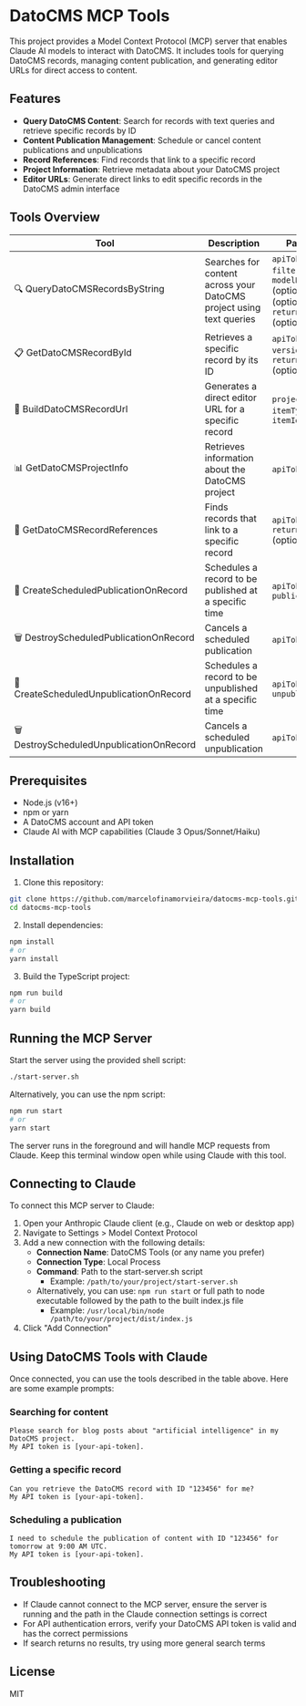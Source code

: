 # DatoCMS MCP Tools

This project provides a Model Context Protocol (MCP) server that enables Claude AI models to interact with DatoCMS. It includes tools for querying DatoCMS records, managing content publication, and generating editor URLs for direct access to content.

## Features

- **Query DatoCMS Content**: Search for records with text queries and retrieve specific records by ID
- **Content Publication Management**: Schedule or cancel content publications and unpublications
- **Record References**: Find records that link to a specific record
- **Project Information**: Retrieve metadata about your DatoCMS project
- **Editor URLs**: Generate direct links to edit specific records in the DatoCMS admin interface

## Tools Overview

| Tool | Description | Parameters | Returns | 
|------|-------------|------------|---------|
| 🔍 QueryDatoCMSRecordsByString | Searches for content across your DatoCMS project using text queries | `apiToken`, `filterQuery`, `modelName` (optional), `version` (optional), `returnAllLocales` (optional) | Array of matching records |
| 📋 GetDatoCMSRecordById | Retrieves a specific record by its ID | `apiToken`, `itemId`, `version` (optional), `returnAllLocales` (optional) | Single record object |
| 🔗 BuildDatoCMSRecordUrl | Generates a direct editor URL for a specific record | `projectUrl`, `itemTypeId`, `itemId` | URL to edit the record |
| 📊 GetDatoCMSProjectInfo | Retrieves information about the DatoCMS project | `apiToken` | Project configuration object |
| 🔄 GetDatoCMSRecordReferences | Finds records that link to a specific record | `apiToken`, `itemId`, `returnAllLocales` (optional) | Array of referencing records |
| 📅 CreateScheduledPublicationOnRecord | Schedules a record to be published at a specific time | `apiToken`, `itemId`, `publicationDate` | Scheduled publication object |
| 🗑️ DestroyScheduledPublicationOnRecord | Cancels a scheduled publication | `apiToken`, `itemId` | Confirmation message |
| 📆 CreateScheduledUnpublicationOnRecord | Schedules a record to be unpublished at a specific time | `apiToken`, `itemId`, `unpublicationDate` | Scheduled unpublication object |
| 🗑️ DestroyScheduledUnpublicationOnRecord | Cancels a scheduled unpublication | `apiToken`, `itemId` | Confirmation message |

## Prerequisites

- Node.js (v16+)
- npm or yarn
- A DatoCMS account and API token
- Claude AI with MCP capabilities (Claude 3 Opus/Sonnet/Haiku)

## Installation

1. Clone this repository:

```bash
git clone https://github.com/marcelofinamorvieira/datocms-mcp-tools.git
cd datocms-mcp-tools
```

2. Install dependencies:

```bash
npm install
# or
yarn install
```

3. Build the TypeScript project:

```bash
npm run build
# or
yarn build
```

## Running the MCP Server

Start the server using the provided shell script:

```bash
./start-server.sh
```

Alternatively, you can use the npm script:

```bash
npm run start
# or
yarn start
```

The server runs in the foreground and will handle MCP requests from Claude. Keep this terminal window open while using Claude with this tool.

## Connecting to Claude

To connect this MCP server to Claude:

1. Open your Anthropic Claude client (e.g., Claude on web or desktop app)
2. Navigate to Settings > Model Context Protocol
3. Add a new connection with the following details:
   - **Connection Name**: DatoCMS Tools (or any name you prefer)
   - **Connection Type**: Local Process
   - **Command**: Path to the start-server.sh script
     - Example: `/path/to/your/project/start-server.sh`
   - Alternatively, you can use: `npm run start` or full path to node executable followed by the path to the built index.js file
     - Example: `/usr/local/bin/node /path/to/your/project/dist/index.js`
4. Click "Add Connection"

## Using DatoCMS Tools with Claude

Once connected, you can use the tools described in the table above. Here are some example prompts:

### Searching for content

```
Please search for blog posts about "artificial intelligence" in my DatoCMS project.
My API token is [your-api-token].
```

### Getting a specific record

```
Can you retrieve the DatoCMS record with ID "123456" for me?
My API token is [your-api-token].
```

### Scheduling a publication

```
I need to schedule the publication of content with ID "123456" for tomorrow at 9:00 AM UTC.
My API token is [your-api-token].
```

## Troubleshooting

- If Claude cannot connect to the MCP server, ensure the server is running and the path in the Claude connection settings is correct
- For API authentication errors, verify your DatoCMS API token is valid and has the correct permissions
- If search returns no results, try using more general search terms

## License

MIT
